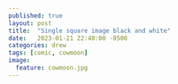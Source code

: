 ```yaml
---
published: true
layout: post
title:  "Single square image black and white"
date:   2023-01-21 22:40:00 -0500
categories: drew
tags: [comic, cowmoon]
image:
  feature: cowmoon.jpg
---
```


